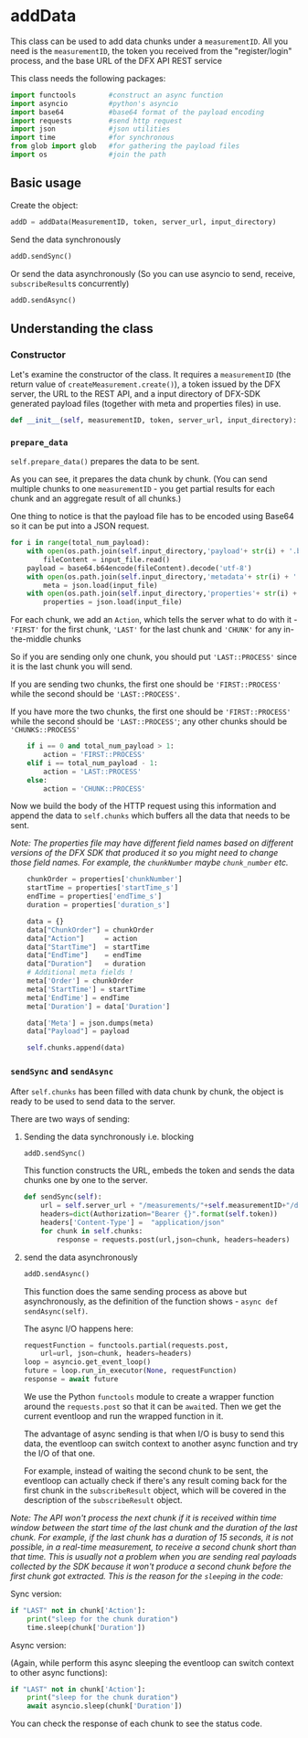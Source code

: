 # addData

This class can be used to add data chunks under a `measurementID`. All you need
is the `measurementID`, the token you received from the "register/login"
process, and the base URL of the DFX API REST service

This class needs the following packages:

```python
import functools        #construct an async function
import asyncio          #python's asyncio
import base64           #base64 format of the payload encoding
import requests         #send http request
import json             #json utilities
import time             #for synchronous
from glob import glob   #for gathering the payload files
import os               #join the path
```

## Basic usage

Create the object:

```python
addD = addData(MeasurementID, token, server_url, input_directory)
```

Send the data synchronously

```python
addD.sendSync()
```

Or send the data asynchronously (So you can use asyncio to send, receive,
`subscribeResult`s concurrently)

```python
addD.sendAsync()
```

## Understanding the class

### Constructor

Let's examine the constructor of the class. It requires a `measurementID` (the
return value of `createMeasurement.create()`), a token issued by the DFX server,
the URL to the REST API, and a input directory of DFX-SDK generated payload
files (together with meta and properties files) in use.

```python
def __init__(self, measurementID, token, server_url, input_directory):
```

### `prepare_data`

`self.prepare_data()` prepares the data to be sent.

As you can see, it prepares the data chunk by chunk. (You can send multiple
chunks to one `measurementID` - you get partial results for each chunk and an
aggregate result of all chunks.)

One thing to notice is that the payload file has to be encoded using Base64
so it can be put into a JSON request.

```python
for i in range(total_num_payload):
    with open(os.path.join(self.input_directory,'payload'+ str(i) + '.bin'), 'rb') as input_file:
        fileContent = input_file.read()
    payload = base64.b64encode(fileContent).decode('utf-8')
    with open(os.path.join(self.input_directory,'metadata'+ str(i) + '.bin'), 'r') as input_file:
        meta = json.load(input_file)
    with open(os.path.join(self.input_directory,'properties'+ str(i) + '.json'), 'r') as input_file:
        properties = json.load(input_file)
```

For each chunk, we add an `Action`, which tells the server what to do with it -
`'FIRST'` for the first chunk, `'LAST'` for the last chunk and `'CHUNK'`
for any in-the-middle chunks

So if you are sending only one chunk, you should put `'LAST::PROCESS'` since it
is the last chunk you will send.

If you are sending two chunks, the first one should be `'FIRST::PROCESS'` while
the second should be `'LAST::PROCESS'`.

If you have more the two chunks, the first one should be `'FIRST::PROCESS'`
while the second should be `'LAST::PROCESS'`; any other chunks should be
`'CHUNKS::PROCESS'`

```python
    if i == 0 and total_num_payload > 1:
        action = 'FIRST::PROCESS'
    elif i == total_num_payload - 1:
        action = 'LAST::PROCESS'
    else:
        action = 'CHUNK::PROCESS'
```

Now we build the body of the HTTP request using this information and append the
data to `self.chunks` which buffers all the data that needs to be sent.

*Note: The properties file may have different field names based on different
versions of the DFX SDK that produced it so you might need to change those
field names. For example, the `chunkNumber` maybe `chunk_number` etc.*

```python
    chunkOrder = properties['chunkNumber']
    startTime = properties['startTime_s']
    endTime = properties['endTime_s']
    duration = properties['duration_s']

    data = {}
    data["ChunkOrder"] = chunkOrder
    data["Action"]     = action
    data["StartTime"]  = startTime
    data["EndTime"]    = endTime
    data["Duration"]   = duration
    # Additional meta fields !
    meta['Order'] = chunkOrder
    meta['StartTime'] = startTime
    meta['EndTime'] = endTime
    meta['Duration'] = data['Duration']

    data['Meta'] = json.dumps(meta)
    data["Payload"] = payload

    self.chunks.append(data)
```

### `sendSync` and `sendAsync`

After `self.chunks` has been filled with data chunk by chunk, the object is
ready to be used to send data to the server.

There are two ways of sending:

1. Sending the data synchronously i.e. blocking

    ```python
    addD.sendSync()
    ```

    This function constructs the URL, embeds the token and sends the data chunks
    one by one to the server.

    ```python
    def sendSync(self):
        url = self.server_url + "/measurements/"+self.measurementID+"/data"
        headers=dict(Authorization="Bearer {}".format(self.token))
        headers['Content-Type'] =  "application/json"
        for chunk in self.chunks:
            response = requests.post(url,json=chunk, headers=headers)
    ```

2. send the data asynchronously

    ```python
    addD.sendAsync()
    ```

    This function does the same sending process as above but asynchronously,
    as the definition of the function shows - `async def sendAsync(self)`.

    The async I/O happens here:

    ```python
    requestFunction = functools.partial(requests.post,
        url=url, json=chunk, headers=headers)
    loop = asyncio.get_event_loop()
    future = loop.run_in_executor(None, requestFunction)
    response = await future
    ```

    We use the Python `functools` module to create a wrapper function around the
    `requests.post` so that it can be `await`ed. Then we get the current
    eventloop and run the wrapped function in it.

    The advantage of async sending is that when I/O is busy to send this data,
    the eventloop can switch context to another async function and try the I/O
    of that one.

    For example, instead of waiting the second chunk to be sent, the eventloop
    can actually check if there's any result coming back for the first chunk
    in the `subscribeResult` object, which will be covered in the description of
    the `subscribeResult` object.

*Note: The API won't process the next chunk if it is received within time
window between the start time of the last chunk and the duration of the last
chunk. For example, if the last chunk has a duration of 15 seconds, it is
not possible, in a real-time measurement, to receive a second chunk short
than that time. This is usually not a problem when you are sending real
payloads collected by the SDK because it won't produce a second chunk
before the first chunk got extracted. This is the reason for the `sleep`ing in
the code:*

Sync version:

```python
if "LAST" not in chunk['Action']:
    print("sleep for the chunk duration")
    time.sleep(chunk['Duration'])
```

Async version:

(Again, while perform this async sleeping the eventloop can switch context to
other async functions):

```python
if "LAST" not in chunk['Action']:
    print("sleep for the chunk duration")
    await asyncio.sleep(chunk['Duration'])
```

You can check the response of each chunk to see the status code.
